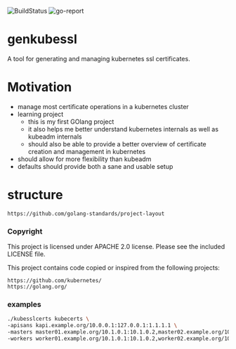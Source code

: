 ![BuildStatus](https://travis-ci.org/stefan-kiss/genkubessl.svg?branch=master) ![go-report](https://goreportcard.com/badge/github.com/stefan-kiss/genkubessl) 
# genkubessl

A tool for generating and managing kubernetes ssl certificates.


# Motivation
* manage most certificate operations in a kubernetes cluster
* learning project
    * this is my first GOlang project
    * it also helps me better understand kubernetes internals as well as kubeadm internals
    * should also be able to provide a better overview of certificate creation and management in kubernetes
* should allow for more flexibility than kubeadm
* defaults should provide both a sane and usable setup

# structure

```text
https://github.com/golang-standards/project-layout
```

### Copyright

This project is licensed under APACHE 2.0 license.
Please see the included LICENSE file.

This project contains code copied or inspired from the following projects: 

```text
https://github.com/kubernetes/
https://golang.org/
```

### examples

```bash
./kubesslcerts kubecerts \
-apisans kapi.example.org/10.0.0.1:127.0.0.1:1.1.1.1 \
-masters master01.example.org/10.1.0.1:10.1.0.2,master02.example.org/10.1.1.1:10.1.1.2 \
-workers worker01.example.org/10.1.0.1:10.1.0.2,worker02.example.org/10.1.1.1:10.1.1.2
```
